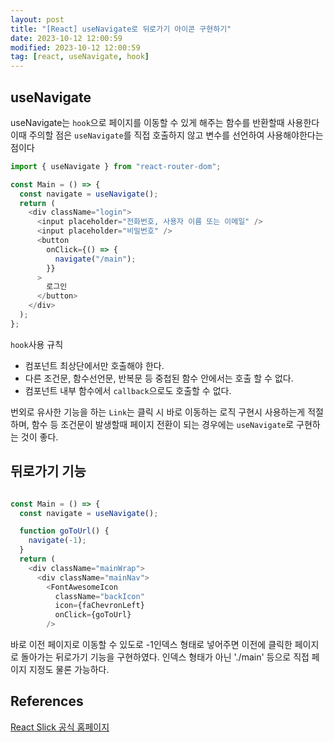 ```yaml
---
layout: post
title: "[React] useNavigate로 뒤로가기 아이콘 구현하기"
date: 2023-10-12 12:00:59
modified: 2023-10-12 12:00:59
tag: [react, useNavigate, hook]
---
```


## useNavigate

useNavigate는 `hook`으로 페이지를 이동할 수 있게 해주는 함수를 반환할때 사용한다
이때 주의할 점은 `useNavigate`를 직접 호출하지 않고 변수를 선언하여 사용해야한다는 점이다

```javascript
import { useNavigate } from "react-router-dom";

const Main = () => {
  const navigate = useNavigate();
  return (
    <div className="login">
      <input placeholder="전화번호, 사용자 이름 또는 이메일" />
      <input placeholder="비밀번호" />
      <button
        onClick={() => {
          navigate("/main");
        }}
      >
        로그인
      </button>
    </div>
  );
};
```

`hook`사용 규칙

- 컴포넌트 최상단에서만 호출해야 한다.
- 다른 조건문, 함수선언문, 반복문 등 중첩된 함수 안에서는 호출 할 수 없다.
- 컴포넌트 내부 함수에서 `callback`으로도 호출할 수 없다.

번외로 유사한 기능을 하는 `Link`는 클릭 시 바로 이동하는 로직 구현시 사용하는게 적절하며,
함수 등 조건문이 발생할때 페이지 전환이 되는 경우에는 `useNavigate`로 구현하는 것이 좋다.

## 뒤로가기 기능

```javascript

const Main = () => {
  const navigate = useNavigate();

  function goToUrl() {
    navigate(-1);
  }
  return (
    <div className="mainWrap">
      <div className="mainNav">
        <FontAwesomeIcon
          className="backIcon"
          icon={faChevronLeft}
          onClick={goToUrl}
        />

```

바로 이전 페이지로 이동할 수 있도로 -1인덱스 형태로 넣어주면 이전에 클릭한 페이지로 돌아가는 뒤로가기 기능을 구현하였다.
인덱스 형태가 아닌 './main' 등으로 직접 페이지 지정도 물론 가능하다.

## References

[React Slick 공식 홈페이지](https://react-slick.neostack.com/)

